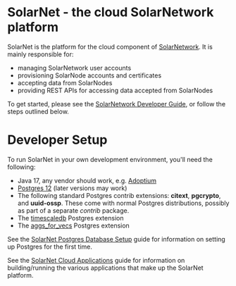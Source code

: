 # SolarNet - the cloud SolarNetwork platform

SolarNet is the platform for the cloud component of [SolarNetwork][sn-io]. It is
mainly responsible for:

 * managing SolarNetwork user accounts
 * provisioning SolarNode accounts and certificates
 * accepting data from SolarNodes
 * providing REST APIs for accessing data accepted from SolarNodes

To get started, please see the [SolarNetwork Developer Guide][dev-guide], or follow the steps
outlined below.

# Developer Setup

To run SolarNet in your own development environment, you'll need the following:

 * Java 17, any vendor should work, e.g.
   [Adoptium](https://adoptium.net/temurin/releases?version=17)
 * [Postgres 12](https://www.postgresql.org/download/) (later versions may work)
 * The following standard Postgres contrib extensions: **citext**, **pgcrypto**, and **uuid-ossp**.
   These come with normal Postgres distributions, possibly as part of a separate _contrib_ package.
 * The [timescaledb](https://docs.timescale.com/) Postgres extension
 * The [aggs_for_vecs](https://github.com/pjungwir/aggs_for_vecs) Postgres extension

See the [SolarNet Postgres Database Setup](./solarnet-db-setup/postgres/) guide for information on
setting up Postgres for the first time.

See the [SolarNet Cloud Applications](./solarnet/) guide for information on building/running the
various applications that make up the SolarNet platform.

[dev-guide]: https://github.com/SolarNetwork/solarnetwork/wiki/Developer-Guide
[sn-io]: http://solarnetwork.github.io/
